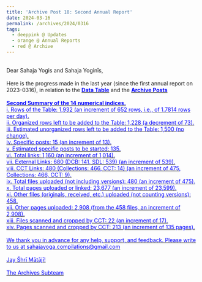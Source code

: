 ```yaml
---
title: 'Archive Post 18: Second Annual Report'
date: 2024-03-16
permalink: /archives/2024/0316
tags:
  - deeppink @ Updates
  - orange @ Annual Reports
  - red @ Archive
---
```


<p>
<br>
Dear Sahaja Yogis and Sahaja Yoginīs,<br>
<br>
Here is the progress made in the last year (since the first annual report on 2023-0316), in relation to the <a href="https://seven-teams.github.io/archives/table.html"> <font color="blue"><b>Data Table</b></font></a> and the <a href="https://seven-teams.github.io/archives/"> <font color="blue"><b>Archive Posts</b><br>
<br>
<b>Second Summary of the 14 numerical indices.</b><br>
i. Rows of the Table: 1,932 (an increment of 652 rows, i.e., of 1.7814 rows per day).<br> 
ii. Organized rows left to be added to the Table: 1,228 (a decrement of 73).<br>
iii. Estimated unorganized rows left to be added to the Table: 1,500 (no change).<br>
iv. Specific posts: 15 (an increment of 13).<br> 
v. Estimated specific posts to be started: 135.<br>
vi. Total links: 1,160 (an increment of 1,014).<br> 
vii. External Links: 680 (DCB: 141, SDL: 539) (an increment of 539).<br> 
viii. CCT Links: 480 (Collections: 466, CCT: 14) (an increment of 475, Collections: 466, CCT: 9).<br> 
ix. Total files uploaded (not including versions): 480 (an increment of 475).<br> 
x. Total pages uploaded or linked: 23,677 (an increment of 23,599).<br>
xi. Other files (originals, received, etc.) uploaded (not counting versions): 458.<br>
xii. Other pages uploaded: 2,908 (from the 458 files, an increment of 2,908).<br>
xiii. Files scanned and cropped by CCT: 22 (an increment of 17).<br>
xiv. Pages scanned and cropped by CCT: 213 (an increment of 135 pages).<br>
<br>
We thank you in advance for any help, support, and feedback. Please write to us at sahajayoga.compilations@gmail.com<br>
<br>
Jay Śhrī Mātājī!<br>
<br>
The Archives Subteam<br>
</p>
